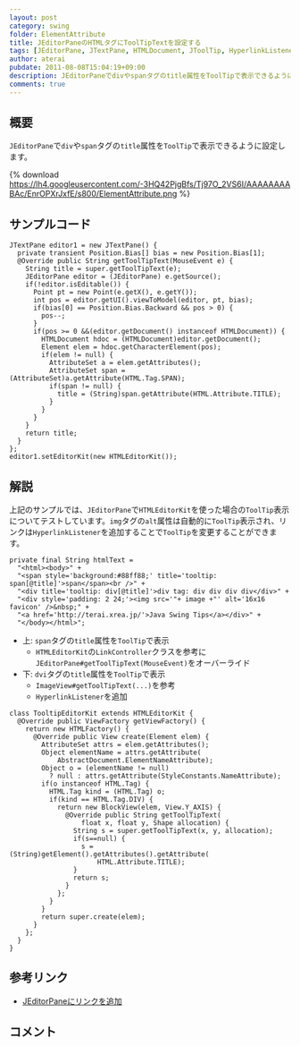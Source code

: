 ```yaml
---
layout: post
category: swing
folder: ElementAttribute
title: JEditorPaneのHTMLタグにToolTipTextを設定する
tags: [JEditorPane, JTextPane, HTMLDocument, JToolTip, HyperlinkListener]
author: aterai
pubdate: 2011-08-08T15:04:19+09:00
description: JEditorPaneでdivやspanタグのtitle属性をToolTipで表示できるように設定します。
comments: true
---
```

## 概要
`JEditorPane`で`div`や`span`タグの`title`属性を`ToolTip`で表示できるように設定します。

{% download https://lh4.googleusercontent.com/-3HQ42PjgBfs/Tj97O_2VS6I/AAAAAAAABAc/EnrOPXrJxfE/s800/ElementAttribute.png %}

## サンプルコード
<pre class="prettyprint"><code>JTextPane editor1 = new JTextPane() {
  private transient Position.Bias[] bias = new Position.Bias[1];
  @Override public String getToolTipText(MouseEvent e) {
    String title = super.getToolTipText(e);
    JEditorPane editor = (JEditorPane) e.getSource();
    if(!editor.isEditable()) {
      Point pt = new Point(e.getX(), e.getY());
      int pos = editor.getUI().viewToModel(editor, pt, bias);
      if(bias[0] == Position.Bias.Backward &amp;&amp; pos &gt; 0) {
        pos--;
      }
      if(pos &gt;= 0 &amp;&amp;(editor.getDocument() instanceof HTMLDocument)) {
        HTMLDocument hdoc = (HTMLDocument)editor.getDocument();
        Element elem = hdoc.getCharacterElement(pos);
        if(elem != null) {
          AttributeSet a = elem.getAttributes();
          AttributeSet span = (AttributeSet)a.getAttribute(HTML.Tag.SPAN);
          if(span != null) {
            title = (String)span.getAttribute(HTML.Attribute.TITLE);
          }
        }
      }
    }
    return title;
  }
};
editor1.setEditorKit(new HTMLEditorKit());
</code></pre>

## 解説
上記のサンプルでは、`JEditorPane`で`HTMLEditorKit`を使った場合の`ToolTip`表示についてテストしています。`img`タグの`alt`属性は自動的に`ToolTip`表示され、リンクは`HyperlinkListener`を追加することで`ToolTip`を変更することができます。

<pre class="prettyprint"><code>private final String htmlText =
  "&lt;html&gt;&lt;body&gt;" +
  "&lt;span style='background:#88ff88;' title='tooltip: span[@title]'&gt;span&lt;/span&gt;&lt;br /&gt;" +
  "&lt;div title='tooltip: div[@title]'&gt;div tag: div div div div&lt;/div&gt;" +
  "&lt;div style='padding: 2 24;'&gt;&lt;img src='"+ image +"' alt='16x16 favicon' /&gt;&amp;nbsp;" +
  "&lt;a href='http://terai.xrea.jp/'&gt;Java Swing Tips&lt;/a&gt;&lt;/div&gt;" +
  "&lt;/body&gt;&lt;/html&gt;";
</code></pre>

- 上: `span`タグの`title`属性を`ToolTip`で表示
    - `HTMLEditorKit`の`LinkController`クラスを参考に`JEditorPane#getToolTipText(MouseEvent)`をオーバーライド
- 下: `dvi`タグの`title`属性を`ToolTip`で表示
    - `ImageView#getToolTipText(...)`を参考
    - `HyperlinkListener`を追加

<!-- dummy comment line for breaking list -->

<pre class="prettyprint"><code>class TooltipEditorKit extends HTMLEditorKit {
  @Override public ViewFactory getViewFactory() {
    return new HTMLFactory() {
      @Override public View create(Element elem) {
        AttributeSet attrs = elem.getAttributes();
        Object elementName = attrs.getAttribute(
            AbstractDocument.ElementNameAttribute);
        Object o = (elementName != null)
          ? null : attrs.getAttribute(StyleConstants.NameAttribute);
        if(o instanceof HTML.Tag) {
          HTML.Tag kind = (HTML.Tag) o;
          if(kind == HTML.Tag.DIV) {
            return new BlockView(elem, View.Y_AXIS) {
              @Override public String getToolTipText(
                  float x, float y, Shape allocation) {
                String s = super.getToolTipText(x, y, allocation);
                if(s==null) {
                  s = (String)getElement().getAttributes().getAttribute(
                      HTML.Attribute.TITLE);
                }
                return s;
              }
            };
          }
        }
        return super.create(elem);
      }
    };
  }
}
</code></pre>

## 参考リンク
- [JEditorPaneにリンクを追加](http://ateraimemo.com/Swing/HyperlinkListener.html)

<!-- dummy comment line for breaking list -->

## コメント
